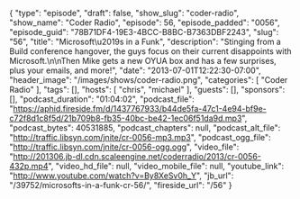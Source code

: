 {
  "type": "episode",
  "draft": false,
  "show_slug": "coder-radio",
  "show_name": "Coder Radio",
  "episode": 56,
  "episode_padded": "0056",
  "episode_guid": "78B71DF4-19E3-4BCC-B8BC-B7363DBF2243",
  "slug": "56",
  "title": "Microsoft\u2019s in a Funk",
  "description": "Stinging from a Build conference hangover,  the guys focus on their current disappoints with Microsoft.\n\nThen Mike gets a new OYUA box and has a few surprises, plus your emails, and more!",
  "date": "2013-07-01T12:22:30-07:00",
  "header_image": "/images/shows/coder-radio.png",
  "categories": [
    "Coder Radio"
  ],
  "tags": [],
  "hosts": [
    "chris",
    "michael"
  ],
  "guests": [],
  "sponsors": [],
  "podcast_duration": "01:04:02",
  "podcast_file": "https://aphid.fireside.fm/d/1437767933/b44de5fa-47c1-4e94-bf9e-c72f8d1c8f5d/21b709b8-fb35-40bc-be42-1ec06f51da9d.mp3",
  "podcast_bytes": 40531885,
  "podcast_chapters": null,
  "podcast_alt_file": "http://traffic.libsyn.com/jnite/cr-0056-mp3.mp3",
  "podcast_ogg_file": "http://traffic.libsyn.com/jnite/cr-0056-ogg.ogg",
  "video_file": "http://201306.jb-dl.cdn.scaleengine.net/coderradio/2013/cr-0056-432p.mp4",
  "video_hd_file": null,
  "video_mobile_file": null,
  "youtube_link": "http://www.youtube.com/watch?v=By8XeSv0h_Y",
  "jb_url": "/39752/microsofts-in-a-funk-cr-56/",
  "fireside_url": "/56"
}

